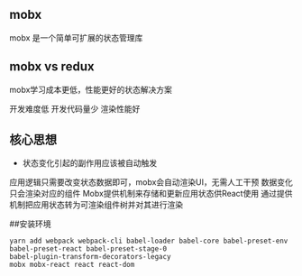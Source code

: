 ## mobx
mobx 是一个简单可扩展的状态管理库

## mobx vs redux
mobx学习成本更低，性能更好的状态解决方案

开发难度低
开发代码量少
渲染性能好

## 核心思想
- 状态变化引起的副作用应该被自动触发

应用逻辑只需要改变状态数据即可，mobx会自动渲染UI，无需人工干预
数据变化只会渲染对应的组件
Mobx提供机制来存储和更新应用状态供React使用
通过提供机制把应用状态转为可渲染组件树并对其进行渲染

##安装环境
```
yarn add webpack webpack-cli babel-loader babel-core babel-preset-env babel-preset-react babel-preset-stage-0
babel-plugin-transform-decorators-legacy
mobx mobx-react react react-dom

```
